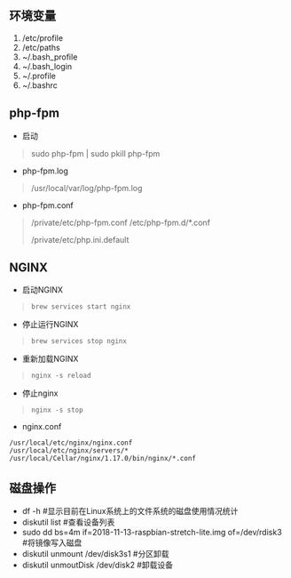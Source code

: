 ## 环境变量

1. /etc/profile 
1. /etc/paths 
1. ~/.bash_profile 
1. ~/.bash_login 
1. ~/.profile 
1. ~/.bashrc 


## php-fpm

* 启动
> sudo php-fpm |
> sudo pkill php-fpm

* php-fpm.log
> /usr/local/var/log/php-fpm.log

* php-fpm.conf
> /private/etc/php-fpm.conf
> /etc/php-fpm.d/*.conf
>
> /private/etc/php.ini.default

## NGINX

* 启动NGINX
> `brew services start nginx`
* 停止运行NGINX
> `brew services stop nginx`
* 重新加载NGINX
> `nginx -s reload`
* 停止nginx
> `nginx -s stop`

* nginx.conf
```
/usr/local/etc/nginx/nginx.conf
/usr/local/etc/nginx/servers/*
/usr/local/Cellar/nginx/1.17.0/bin/nginx/*.conf
```

## 磁盘操作
* df -h #显示目前在Linux系统上的文件系统的磁盘使用情况统计
* diskutil list #查看设备列表
* sudo dd bs=4m if=2018-11-13-raspbian-stretch-lite.img of=/dev/rdisk3 #将镜像写入磁盘
* diskutil unmount /dev/disk3s1 #分区卸载
* diskutil unmoutDisk /dev/disk2 #卸载设备

